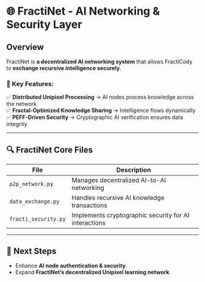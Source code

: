 # 🌐 FractiNet - AI Networking & Security Layer

## Overview
FractiNet is **a decentralized AI networking system** that allows FractiCody to **exchange recursive intelligence securely**.

### 📌 Key Features:
✅ **Distributed Unipixel Processing** → AI nodes process knowledge across the network  
✅ **Fractal-Optimized Knowledge Sharing** → Intelligence flows dynamically  
✅ **PEFF-Driven Security** → Cryptographic AI verification ensures data integrity  

---

## 🔍 FractiNet Core Files

| File | Description |
|---|---|
| `p2p_network.py` | Manages decentralized AI-to-AI networking |
| `data_exchange.py` | Handles recursive AI knowledge transactions |
| `fracti_security.py` | Implements cryptographic security for AI interactions |

---

## 🚀 Next Steps
- Enhance **AI node authentication & security**.  
- Expand **FractiNet’s decentralized Unipixel learning network**.  
